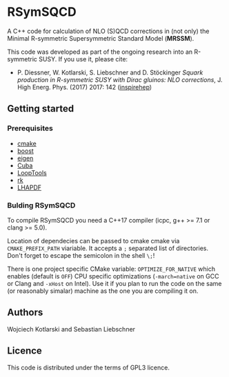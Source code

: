 # RSymSQCD

A C++ code for calculation of NLO (S)QCD corrections in (not only) the Minimal R-symmetric Supersymmetric Standard Model (**MRSSM**).

This code was developed as part of the ongoing research into an R-symmetric SUSY.
If you use it, please cite:

* P. Diessner, W. Kotlarski, S. Liebschner and D. Stöckinger *Squark production in R-symmetric SUSY with Dirac gluinos: NLO corrections*, J. High Energ. Phys. (2017) 2017: 142 ([inspirehep](https://inspirehep.net/literature/1610032))

## Getting started

### Prerequisites

* [cmake](https://cmake.org)
* [boost](http://www.boost.org)
* [eigen](https://eigen.tuxfamily.org)
* [Cuba](http://www.feynarts.de/cuba)
* [LoopTools](http://www.feynarts.de/looptools)
* [rk](http://rk.hepforge.org)
* [LHAPDF](https://lhapdf.hepforge.org)

### Bulding RSymSQCD

To compile RSymSQCD you need a C++17 compiler (icpc, g++ >= 7.1 or clang >= 5.0).

Location of dependecies can be passed to cmake cmake via `CMAKE_PREFIX_PATH`
   viariable. It accepts a `;` separated list of directories. Don't forget to
   escape the semicolon in the shell `\;`!

There is one project specific CMake variable: `OPTIMIZE_FOR_NATIVE` which enables (default is `OFF`) CPU specific optimizations (`-march=native` on GCC or Clang and `-xHost` on Intel).
Use it if you plan to run the code on the same (or reasonably simalar) machine as the one you are compiling it on.

## Authors
Wojciech Kotlarski and Sebastian Liebschner


## Licence
This code is distributed under the terms of GPL3 licence.
